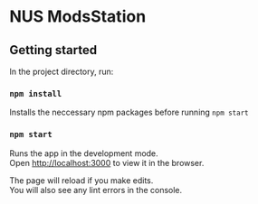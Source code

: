# NUS ModsStation

## Getting started

In the project directory, run:

### `npm install`

Installs the neccessary npm packages before running `npm start`

### `npm start`

Runs the app in the development mode.<br />
Open [http://localhost:3000](http://localhost:3000) to view it in the browser.

The page will reload if you make edits.<br />
You will also see any lint errors in the console.
